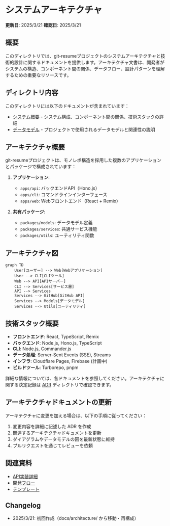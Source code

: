 # システムアーキテクチャ

**更新日**: 2025/3/21
**確認日**: 2025/3/21

## 概要

このディレクトリでは、git-resumeプロジェクトのシステムアーキテクチャと技術的設計に関するドキュメントを提供します。アーキテクチャ文書は、開発者がシステムの構造、コンポーネント間の関係、データフロー、設計パターンを理解するための重要なリソースです。

## ディレクトリ内容

このディレクトリには以下のドキュメントが含まれています：

- [システム概要](./overview.md) - システム構成、コンポーネント間の関係、技術スタックの詳細
- [データモデル](./data-models.md) - プロジェクトで使用されるデータモデルと関連性の説明

## アーキテクチャ概要

git-resumeプロジェクトは、モノレポ構造を採用した複数のアプリケーションとパッケージで構成されています：

1. **アプリケーション**:
   - `apps/api`: バックエンドAPI（Hono.js）
   - `apps/cli`: コマンドラインインターフェース
   - `apps/web`: Webフロントエンド（React + Remix）

2. **共有パッケージ**:
   - `packages/models`: データモデル定義
   - `packages/services`: 共通サービス機能
   - `packages/utils`: ユーティリティ関数

## アーキテクチャ図

```mermaid
graph TD
    User[ユーザー] --> Web[Webアプリケーション]
    User --> CLI[CLIツール]
    Web --> API[APIサーバー]
    CLI --> Services[サービス層]
    API --> Services
    Services --> GitHub[GitHub API]
    Services --> Models[データモデル]
    Services --> Utils[ユーティリティ]
```

## 技術スタック概要

- **フロントエンド**: React, TypeScript, Remix
- **バックエンド**: Node.js, Hono.js, TypeScript
- **CLI**: Node.js, Commander.js
- **データ処理**: Server-Sent Events (SSE), Streams
- **インフラ**: Cloudflare Pages, Firebase (計画中)
- **ビルドツール**: Turborepo, pnpm

詳細な情報については、各ドキュメントを参照してください。アーキテクチャに関する決定記録は [ADR](/docs/dev-guide/adr/) ディレクトリで確認できます。

## アーキテクチャドキュメントの更新

アーキテクチャに変更を加える場合は、以下の手順に従ってください：

1. 変更内容を詳細に記述した ADR を作成
2. 関連するアーキテクチャドキュメントを更新
3. ダイアグラムやデータモデルの図を最新状態に維持
4. プルリクエストを通じてレビューを依頼

## 関連資料

- [API実装詳細](/docs/dev-guide/api-implementation.md)
- [開発フロー](/docs/dev-guide/development-flow.md)
- [テンプレート](/docs/dev-guide/templates/)

## Changelog

- 2025/3/21: 初回作成（docs/architecture/ から移動・再構成）
